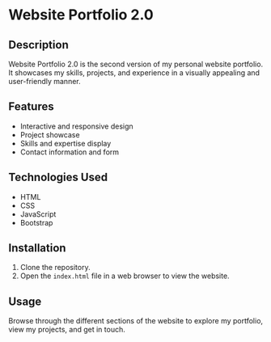 # Website Portfolio 2.0

## Description

Website Portfolio 2.0 is the second version of my personal website portfolio. It showcases my skills, projects, and experience in a visually appealing and user-friendly manner.

## Features

- Interactive and responsive design
- Project showcase
- Skills and expertise display
- Contact information and form

## Technologies Used

- HTML
- CSS
- JavaScript
- Bootstrap

## Installation

1. Clone the repository.
2. Open the `index.html` file in a web browser to view the website.

## Usage

Browse through the different sections of the website to explore my portfolio, view my projects, and get in touch.
